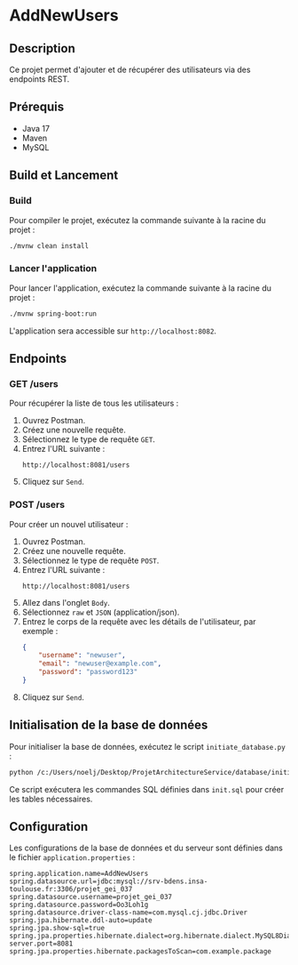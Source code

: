 # AddNewUsers

## Description
Ce projet permet d'ajouter et de récupérer des utilisateurs via des endpoints REST.

## Prérequis
- Java 17
- Maven
- MySQL

## Build et Lancement

### Build
Pour compiler le projet, exécutez la commande suivante à la racine du projet :
```sh
./mvnw clean install
```

### Lancer l'application
Pour lancer l'application, exécutez la commande suivante à la racine du projet :
```sh
./mvnw spring-boot:run
```

L'application sera accessible sur `http://localhost:8082`.

## Endpoints

### GET /users
Pour récupérer la liste de tous les utilisateurs :
1. Ouvrez Postman.
2. Créez une nouvelle requête.
3. Sélectionnez le type de requête `GET`.
4. Entrez l'URL suivante :
   ```
   http://localhost:8081/users
   ```
5. Cliquez sur `Send`.

### POST /users
Pour créer un nouvel utilisateur :
1. Ouvrez Postman.
2. Créez une nouvelle requête.
3. Sélectionnez le type de requête `POST`.
4. Entrez l'URL suivante :
   ```
   http://localhost:8081/users
   ```
5. Allez dans l'onglet `Body`.
6. Sélectionnez `raw` et `JSON` (application/json).
7. Entrez le corps de la requête avec les détails de l'utilisateur, par exemple :
   ```json
   {
       "username": "newuser",
       "email": "newuser@example.com",
       "password": "password123"
   }
   ```
8. Cliquez sur `Send`.

## Initialisation de la base de données

Pour initialiser la base de données, exécutez le script `initiate_database.py` :
```sh
python /c:/Users/noelj/Desktop/ProjetArchitectureService/database/initiate_database.py
```

Ce script exécutera les commandes SQL définies dans `init.sql` pour créer les tables nécessaires.

## Configuration

Les configurations de la base de données et du serveur sont définies dans le fichier `application.properties` :
```properties
spring.application.name=AddNewUsers
spring.datasource.url=jdbc:mysql://srv-bdens.insa-toulouse.fr:3306/projet_gei_037
spring.datasource.username=projet_gei_037
spring.datasource.password=Oo3Loh1g
spring.datasource.driver-class-name=com.mysql.cj.jdbc.Driver
spring.jpa.hibernate.ddl-auto=update
spring.jpa.show-sql=true
spring.jpa.properties.hibernate.dialect=org.hibernate.dialect.MySQL8Dialect
server.port=8081
spring.jpa.properties.hibernate.packagesToScan=com.example.package
